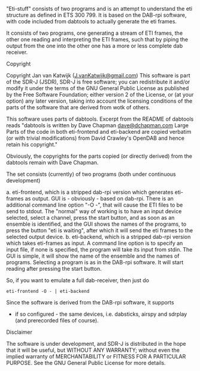 "Eti-stuff" consists of two programs and is an attempt to
understand the eti structure as defined in ETS 300 799.
It is based on the DAB-rpi software, with code included
from dabtools to actually generate the eti frames.

It consists of two programs, one generating a stream of ETI frames,
the other one reading and interpreting the ETI frames, such that
by piping the output from the one into the other one has a
more or less complete dab receiver.

Copyright

Copyright Jan van Katwijk (J.vanKatwijk@gmail.com) 
This software is part of the  SDR-J (JSDR), SDR-J is free software; you can redistribute it and/or modify
it under the terms of the GNU General Public License as published by the Free Software Foundation; either version 2 of the License, or (at your option) any later version, taking into account the licensing conditions of the parts of the
software that are derived from wotk of others.

This software uses parts of dabtools.
Excerpt from the README of dabtools  reads
"dabtools is written by Dave Chapman <dave@dchapman.com>
Large Parts of the code in both eti-frontend and eti-backend are copied verbatim (or with trivial
modifications) from David Crawley's OpenDAB and hence retain his copyright."

Obviously, the copyrights for the parts copied (or directly derived)
from the dabtools remain with Dave Chapman.

The set consists (currently) of two programs (both under continuous development)

a. eti-frontend, which is a stripped dab-rpi version which
   generates eti-frames as output.
   GUI is - obviously - based on dab-rpi. There is an additional
   command line option "-O -", that will cause the ETI files to be
   send to stdout.
   The "normal" way of working is to have an input device selected, select
   a channel, press the start button, and as soon as an ensemble is
   identified, and the GUI shows the names of the programs, to press
   the button "eti is waiting", after which it will send the eti frames
   to the selected output device.
b. eti-backend, which is a stripped dab-rpi version which takes
   eti-frames as input. A command line option is to specify an input file,
   if none is specified, the program will take its input from stdin.
   The GUI is simple, it will show the name of the ensemble and the names
   of programs. Selecting a program is as in the DAB-rpi software. It will start reading
   after pressing the start button.

So, if you want to emulate a full dab-receiver, then just do

    eti-frontend -O - | eti-backend



Since the software is derived from the DAB-rpi software, it supports
- if so configured - the same devices, i.e. dabsticks, airspy and sdrplay
(and prerecorded files of course).

Disclaimer

The software is under development, and
SDR-J is distributed in the hope that it will be useful, but WITHOUT ANY WARRANTY; without even the implied warranty of
MERCHANTABILITY or FITNESS FOR A PARTICULAR PURPOSE.  See the GNU General Public License for more details.



